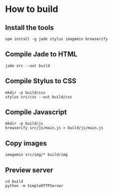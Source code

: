 # How to build

## Install the tools

    npm install -g jade stylus imagemin browserify

## Compile Jade to HTML

    jade src --out build

## Compile Stylus to CSS

    mkdir -p build/css
    stylus src/css --out build/css

## Compile Javascript

    mkdir -p build/js
    browserify src/js/main.js > build/js/main.js

## Copy images

    imagemin src/img/* build/img

## Preview server

    cd build
    python -m SimpleHTTPServer
